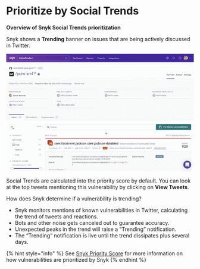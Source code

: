 # Prioritize by Social Trends

**Overview of Snyk Social Trends prioritization**

Snyk shows a **Trending** banner on issues that are being actively discussed in Twitter.  

![social-trends.gif](../../.gitbook/assets/social-trends.gif)


Social Trends are calculated into the priority score by default. You can look at the top tweets mentioning this vulnerability by clicking on **View Tweets**.

How does Snyk determine if a vulnerability is trending?

* Snyk monitors mentions of known vulnerabilities in Twitter, calculating the trend of tweets and reactions.
* Bots and other noise gets canceled out to guarantee accuracy.
* Unexpected peaks in the trend will raise a “Trending” notification.
* The “Trending” notification is live until the trend dissipates plus several days.

{% hint style="info" %}
See [Snyk Priority Score](https://support.snyk.io/hc/en-us/articles/360009884837-Prioritizing-Snyk-issues) for more information on how vulnerabilities are prioritized by Snyk
{% endhint %}

